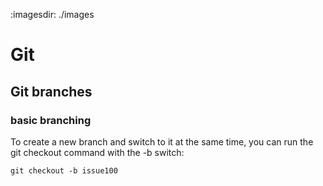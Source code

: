 :imagesdir: ./images

# Git 
## Git branches
### basic branching
To create a new branch and switch to it at the same time, you can run the git checkout command with the -b switch:
```
git checkout -b issue100
```
